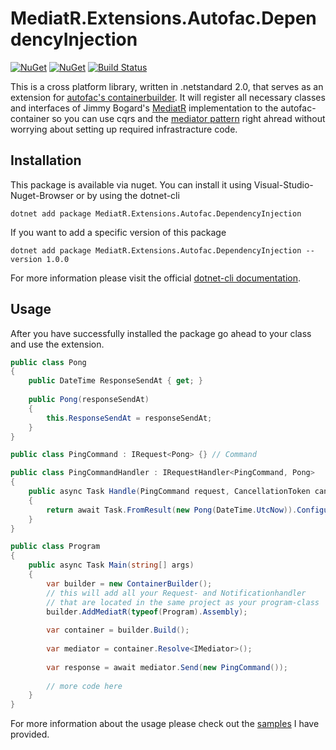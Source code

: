 # MediatR.Extensions.Autofac.DependencyInjection

[![NuGet](https://img.shields.io/nuget/dt/MediatR.Extensions.Autofac.DependencyInjection.svg)](https://www.nuget.org/packages/MediatR.Extensions.Autofac.DependencyInjection) 
[![NuGet](https://img.shields.io/nuget/vpre/MediatR.Extensions.Autofac.DependencyInjection.svg)](https://www.nuget.org/packages/MediatR.Extensions.Autofac.DependencyInjection)
[![Build Status](https://travis-ci.com/cleancodelabs/MediatR.Extensions.Autofac.DependencyInjection.svg?branch=master)](https://travis-ci.com/cleancodelabs/MediatR.Extensions.Autofac.DependencyInjection)

This is a cross platform library, written in .netstandard 2.0, that serves as an extension for [autofac's containerbuilder](https://autofac.org/).
It will register all necessary classes and interfaces of Jimmy Bogard's [MediatR](https://github.com/jbogard/MediatR) implementation to the autofac-container 
so you can use cqrs and the [mediator pattern](https://sourcemaking.com/design_patterns/mediator) right ahread without worrying about setting up required infrastracture code.

## Installation

This package is available via nuget. You can install it using Visual-Studio-Nuget-Browser or by using the dotnet-cli

```
dotnet add package MediatR.Extensions.Autofac.DependencyInjection
```

If you want to add a specific version of this package

```
dotnet add package MediatR.Extensions.Autofac.DependencyInjection --version 1.0.0
```

For more information please visit the official [dotnet-cli documentation](https://docs.microsoft.com/en-us/dotnet/core/tools/dotnet-add-package).

## Usage

After you have successfully installed the package go ahead to your class and use the extension.

```c#
public class Pong 
{
    public DateTime ResponseSendAt { get; }
    
    public Pong(responseSendAt)
    {
        this.ResponseSendAt = responseSendAt;
    }
}

public class PingCommand : IRequest<Pong> {} // Command

public class PingCommandHandler : IRequestHandler<PingCommand, Pong>
{
    public async Task Handle(PingCommand request, CancellationToken cancellationToken) 
    {
        return await Task.FromResult(new Pong(DateTime.UtcNow)).ConfigureAwait(false);
    } 
}

public class Program 
{
    public async Task Main(string[] args)
    {
        var builder = new ContainerBuilder();
        // this will add all your Request- and Notificationhandler
        // that are located in the same project as your program-class
        builder.AddMediatR(typeof(Program).Assembly);
        
        var container = builder.Build();
        
        var mediator = container.Resolve<IMediator>();
        
        var response = await mediator.Send(new PingCommand());
        
        // more code here
    }
}
```

For more information about the usage please check out the [samples](https://github.com/cleancodelabs/MediatR.Extensions.Autofac.DependencyInjection/tree/master/samples) I have provided.
